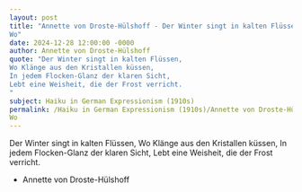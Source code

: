 ```yaml
---
layout: post
title: "Annette von Droste-Hülshoff - Der Winter singt in kalten Flüssen
Wo"
date: 2024-12-28 12:00:00 -0000
author: Annette von Droste-Hülshoff
quote: "Der Winter singt in kalten Flüssen,
Wo Klänge aus den Kristallen küssen,
In jedem Flocken-Glanz der klaren Sicht,
Lebt eine Weisheit, die der Frost verricht.
"
subject: Haiku in German Expressionism (1910s)
permalink: /Haiku in German Expressionism (1910s)/Annette von Droste-Hülshoff/Annette von Droste-Hülshoff - Der Winter singt in kalten Flüssen
Wo
---
```


Der Winter singt in kalten Flüssen,
Wo Klänge aus den Kristallen küssen,
In jedem Flocken-Glanz der klaren Sicht,
Lebt eine Weisheit, die der Frost verricht.


- Annette von Droste-Hülshoff

